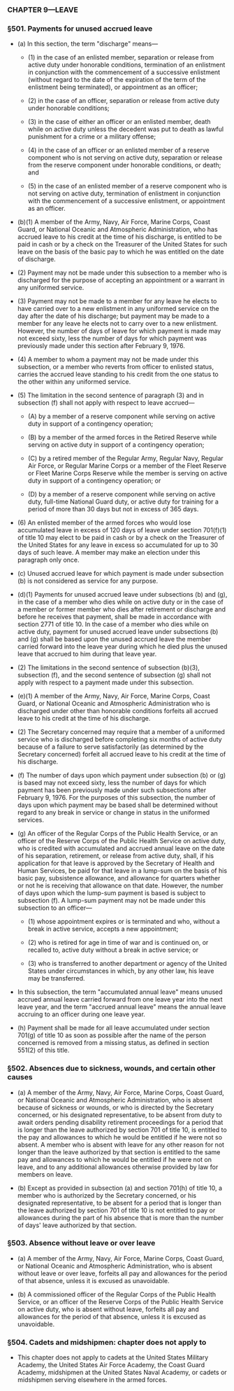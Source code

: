 ### **CHAPTER 9—LEAVE**

### §501. Payments for unused accrued leave
* (a) In this section, the term "discharge" means—

  * (1) in the case of an enlisted member, separation or release from active duty under honorable conditions, termination of an enlistment in conjunction with the commencement of a successive enlistment (without regard to the date of the expiration of the term of the enlistment being terminated), or appointment as an officer;

  * (2) in the case of an officer, separation or release from active duty under honorable conditions;

  * (3) in the case of either an officer or an enlisted member, death while on active duty unless the decedent was put to death as lawful punishment for a crime or a military offense;

  * (4) in the case of an officer or an enlisted member of a reserve component who is not serving on active duty, separation or release from the reserve component under honorable conditions, or death; and

  * (5) in the case of an enlisted member of a reserve component who is not serving on active duty, termination of enlistment in conjunction with the commencement of a successive enlistment, or appointment as an officer.


* (b)(1) A member of the Army, Navy, Air Force, Marine Corps, Coast Guard, or National Oceanic and Atmospheric Administration, who has accrued leave to his credit at the time of his discharge, is entitled to be paid in cash or by a check on the Treasurer of the United States for such leave on the basis of the basic pay to which he was entitled on the date of discharge.

* (2) Payment may not be made under this subsection to a member who is discharged for the purpose of accepting an appointment or a warrant in any uniformed service.

* (3) Payment may not be made to a member for any leave he elects to have carried over to a new enlistment in any uniformed service on the day after the date of his discharge; but payment may be made to a member for any leave he elects not to carry over to a new enlistment. However, the number of days of leave for which payment is made may not exceed sixty, less the number of days for which payment was previously made under this section after February 9, 1976.

* (4) A member to whom a payment may not be made under this subsection, or a member who reverts from officer to enlisted status, carries the accrued leave standing to his credit from the one status to the other within any uniformed service.

* (5) The limitation in the second sentence of paragraph (3) and in subsection (f) shall not apply with respect to leave accrued—

  * (A) by a member of a reserve component while serving on active duty in support of a contingency operation;

  * (B) by a member of the armed forces in the Retired Reserve while serving on active duty in support of a contingency operation;

  * (C) by a retired member of the Regular Army, Regular Navy, Regular Air Force, or Regular Marine Corps or a member of the Fleet Reserve or Fleet Marine Corps Reserve while the member is serving on active duty in support of a contingency operation; or

  * (D) by a member of a reserve component while serving on active duty, full-time National Guard duty, or active duty for training for a period of more than 30 days but not in excess of 365 days.


* (6) An enlisted member of the armed forces who would lose accumulated leave in excess of 120 days of leave under section 701(f)(1) of title 10 may elect to be paid in cash or by a check on the Treasurer of the United States for any leave in excess so accumulated for up to 30 days of such leave. A member may make an election under this paragraph only once.

* (c) Unused accrued leave for which payment is made under subsection (b) is not considered as service for any purpose.

* (d)(1) Payments for unused accrued leave under subsections (b) and (g), in the case of a member who dies while on active duty or in the case of a member or former member who dies after retirement or discharge and before he receives that payment, shall be made in accordance with section 2771 of title 10. In the case of a member who dies while on active duty, payment for unused accrued leave under subsections (b) and (g) shall be based upon the unused accrued leave the member carried forward into the leave year during which he died plus the unused leave that accrued to him during that leave year.

* (2) The limitations in the second sentence of subsection (b)(3), subsection (f), and the second sentence of subsection (g) shall not apply with respect to a payment made under this subsection.

* (e)(1) A member of the Army, Navy, Air Force, Marine Corps, Coast Guard, or National Oceanic and Atmospheric Administration who is discharged under other than honorable conditions forfeits all accrued leave to his credit at the time of his discharge.

* (2) The Secretary concerned may require that a member of a uniformed service who is discharged before completing six months of active duty because of a failure to serve satisfactorily (as determined by the Secretary concerned) forfeit all accrued leave to his credit at the time of his discharge.

* (f) The number of days upon which payment under subsection (b) or (g) is based may not exceed sixty, less the number of days for which payment has been previously made under such subsections after February 9, 1976. For the purposes of this subsection, the number of days upon which payment may be based shall be determined without regard to any break in service or change in status in the uniformed services.

* (g) An officer of the Regular Corps of the Public Health Service, or an officer of the Reserve Corps of the Public Health Service on active duty, who is credited with accumulated and accrued annual leave on the date of his separation, retirement, or release from active duty, shall, if his application for that leave is approved by the Secretary of Health and Human Services, be paid for that leave in a lump-sum on the basis of his basic pay, subsistence allowance, and allowance for quarters whether or not he is receiving that allowance on that date. However, the number of days upon which the lump-sum payment is based is subject to subsection (f). A lump-sum payment may not be made under this subsection to an officer—

  * (1) whose appointment expires or is terminated and who, without a break in active service, accepts a new appointment;

  * (2) who is retired for age in time of war and is continued on, or recalled to, active duty without a break in active service; or

  * (3) who is transferred to another department or agency of the United States under circumstances in which, by any other law, his leave may be transferred.


* In this subsection, the term "accumulated annual leave" means unused accrued annual leave carried forward from one leave year into the next leave year, and the term "accrued annual leave" means the annual leave accruing to an officer during one leave year.

* (h) Payment shall be made for all leave accumulated under section 701(g) of title 10 as soon as possible after the name of the person concerned is removed from a missing status, as defined in section 551(2) of this title.

### §502. Absences due to sickness, wounds, and certain other causes
* (a) A member of the Army, Navy, Air Force, Marine Corps, Coast Guard, or National Oceanic and Atmospheric Administration, who is absent because of sickness or wounds, or who is directed by the Secretary concerned, or his designated representative, to be absent from duty to await orders pending disability retirement proceedings for a period that is longer than the leave authorized by section 701 of title 10, is entitled to the pay and allowances to which he would be entitled if he were not so absent. A member who is absent with leave for any other reason for not longer than the leave authorized by that section is entitled to the same pay and allowances to which he would be entitled if he were not on leave, and to any additional allowances otherwise provided by law for members on leave.

* (b) Except as provided in subsection (a) and section 701(h) of title 10, a member who is authorized by the Secretary concerned, or his designated representative, to be absent for a period that is longer than the leave authorized by section 701 of title 10 is not entitled to pay or allowances during the part of his absence that is more than the number of days' leave authorized by that section.

### §503. Absence without leave or over leave
* (a) A member of the Army, Navy, Air Force, Marine Corps, Coast Guard, or National Oceanic and Atmospheric Administration, who is absent without leave or over leave, forfeits all pay and allowances for the period of that absence, unless it is excused as unavoidable.

* (b) A commissioned officer of the Regular Corps of the Public Health Service, or an officer of the Reserve Corps of the Public Health Service on active duty, who is absent without leave, forfeits all pay and allowances for the period of that absence, unless it is excused as unavoidable.

### §504. Cadets and midshipmen: chapter does not apply to
* This chapter does not apply to cadets at the United States Military Academy, the United States Air Force Academy, the Coast Guard Academy, midshipmen at the United States Naval Academy, or cadets or midshipmen serving elsewhere in the armed forces.